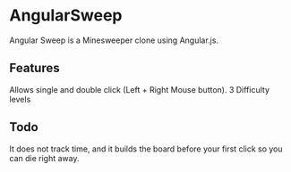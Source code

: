# AngularSweep

Angular Sweep is a Minesweeper clone using Angular.js.

## Features
Allows single and double click (Left + Right Mouse button).
3 Difficulty levels

## Todo
It does not track time, and it builds the board before your first click so you can die right away. 



